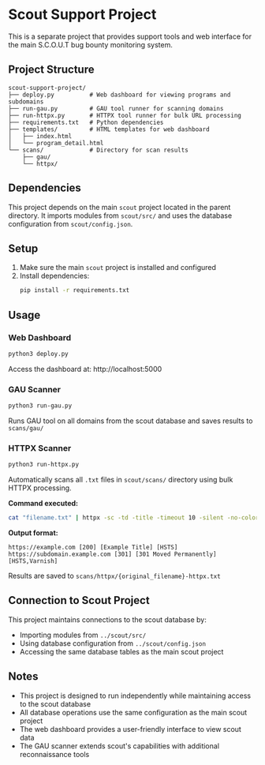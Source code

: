 # Scout Support Project

This is a separate project that provides support tools and web interface for the main S.C.O.U.T bug bounty monitoring system.

## Project Structure

```
scout-support-project/
├── deploy.py          # Web dashboard for viewing programs and subdomains
├── run-gau.py         # GAU tool runner for scanning domains
├── run-httpx.py       # HTTPX tool runner for bulk URL processing
├── requirements.txt   # Python dependencies
├── templates/         # HTML templates for web dashboard
│   ├── index.html
│   └── program_detail.html
└── scans/             # Directory for scan results
    ├── gau/
    └── httpx/
```

## Dependencies

This project depends on the main `scout` project located in the parent directory. It imports modules from `scout/src/` and uses the database configuration from `scout/config.json`.

## Setup

1. Make sure the main `scout` project is installed and configured
2. Install dependencies:
   ```bash
   pip install -r requirements.txt
   ```

## Usage

### Web Dashboard
```bash
python3 deploy.py
```
Access the dashboard at: http://localhost:5000

### GAU Scanner
```bash
python3 run-gau.py
```
Runs GAU tool on all domains from the scout database and saves results to `scans/gau/`

### HTTPX Scanner
```bash
python3 run-httpx.py
```
Automatically scans all `.txt` files in `scout/scans/` directory using bulk HTTPX processing.

**Command executed:**
```bash
cat "filename.txt" | httpx -sc -td -title -timeout 10 -silent -no-color
```

**Output format:**
```
https://example.com [200] [Example Title] [HSTS]
https://subdomain.example.com [301] [301 Moved Permanently] [HSTS,Varnish]
```

Results are saved to `scans/httpx/{original_filename}-httpx.txt`

## Connection to Scout Project

This project maintains connections to the scout database by:
- Importing modules from `../scout/src/`
- Using database configuration from `../scout/config.json`
- Accessing the same database tables as the main scout project

## Notes

- This project is designed to run independently while maintaining access to the scout database
- All database operations use the same configuration as the main scout project
- The web dashboard provides a user-friendly interface to view scout data
- The GAU scanner extends scout's capabilities with additional reconnaissance tools